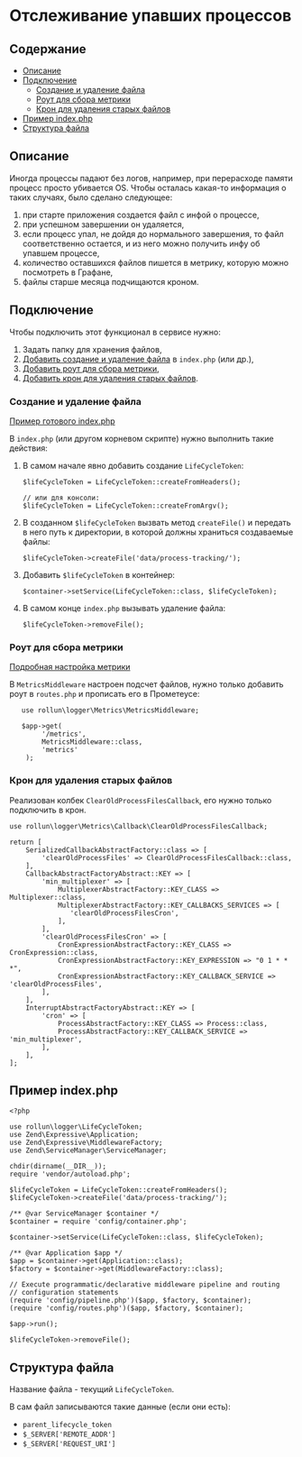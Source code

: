 # Отслеживание упавших процессов

## Содержание
- [Описание](#описание)
- [Подключение](#подключение)
  + [Создание и удаление файла](#создание-и-удаление-файла)
  + [Роут для сбора метрики](#роут-для-сбора-метрики)
  + [Крон для удаления старых файлов](#крон-для-удаления-старых-файлов)
- [Пример index.php](#пример-indexphp)
- [Структура файла](#структура-файла)

## Описание
Иногда процессы падают без логов, например, при перерасходе памяти процесс просто убивается OS. Чтобы осталась какая-то информация о таких случаях, было сделано следующее:
1. при старте приложения создается файл с инфой о процессе,
2. при успешном завершении он удаляется,
3. если процесс упал, не дойдя до нормального завершения, то файл соответственно остается, и из него можно получить инфу об упавшем процессе,
4. количество оставшихся файлов пишется в метрику, которую можно посмотреть в Графане,
5. файлы старше месяца подчищаются кроном.

## Подключение

Чтобы подключить этот функционал в сервисе нужно:
1. Задать папку для хранения файлов,
2. [Добавить создание и удаление файла](#создание-и-удаление-файла) в `index.php` (или др.),
3. [Добавить роут для сбора метрики](#роут-для-сбора-метрики),
4. [Добавить крон для удаления старых файлов](#крон-для-удаления-старых-файлов).

### Создание и удаление файла
[Пример готового index.php](#пример-indexphp)

В `index.php` (или другом корневом скрипте) нужно выполнить такие действия:
1. В самом начале явно добавить создание `LifeCycleToken`:
    ```
    $lifeCycleToken = LifeCycleToken::createFromHeaders();
    
    // или для консоли:
    $lifeCycleToken = LifeCycleToken::createFromArgv();
    ```
2. В созданном `$lifeCycleToken` вызвать метод `createFile()` и передать в него путь к директории, в которой должны храниться создаваемые файлы:
   ```
   $lifeCycleToken->createFile('data/process-tracking/');
   ```
3. Добавить `$lifeCycleToken` в контейнер:
   ```
   $container->setService(LifeCycleToken::class, $lifeCycleToken);
   ```
4. В самом конце `index.php` вызывать удаление файла:
   ```
   $lifeCycleToken->removeFile();
   ```
   
### Роут для сбора метрики

[Подробная настройка метрики](https://github.com/rollun-com/rollun-logger/blob/master/docs/pull-metrics.md)

В `MetricsMiddleware` настроен подсчет файлов, нужно только добавить роут в `routes.php` и прописать его в Прометеусе:

```
   use rollun\logger\Metrics\MetricsMiddleware;

   $app->get(
        '/metrics',
        MetricsMiddleware::class,
        'metrics'
    );
```

### Крон для удаления старых файлов

Реализован колбек `ClearOldProcessFilesCallback`, его нужно только подключить в крон.

```
use rollun\logger\Metrics\Callback\ClearOldProcessFilesCallback;

return [
    SerializedCallbackAbstractFactory::class => [
        'clearOldProcessFiles' => ClearOldProcessFilesCallback::class,
    ],
    CallbackAbstractFactoryAbstract::KEY => [
        'min_multiplexer' => [
            MultiplexerAbstractFactory::KEY_CLASS => Multiplexer::class,
            MultiplexerAbstractFactory::KEY_CALLBACKS_SERVICES => [
               'clearOldProcessFilesCron',
            ],
        ],
        'clearOldProcessFilesCron' => [
            CronExpressionAbstractFactory::KEY_CLASS => CronExpression::class,
            CronExpressionAbstractFactory::KEY_EXPRESSION => "0 1 * * *",
            CronExpressionAbstractFactory::KEY_CALLBACK_SERVICE => 'clearOldProcessFiles',
        ],
    ],
    InterruptAbstractFactoryAbstract::KEY => [
        'cron' => [
            ProcessAbstractFactory::KEY_CLASS => Process::class,
            ProcessAbstractFactory::KEY_CALLBACK_SERVICE => 'min_multiplexer',
        ],
    ],
];
```

## Пример index.php
```
<?php

use rollun\logger\LifeCycleToken;
use Zend\Expressive\Application;
use Zend\Expressive\MiddlewareFactory;
use Zend\ServiceManager\ServiceManager;

chdir(dirname(__DIR__));
require 'vendor/autoload.php';

$lifeCycleToken = LifeCycleToken::createFromHeaders();
$lifeCycleToken->createFile('data/process-tracking/');

/** @var ServiceManager $container */
$container = require 'config/container.php';

$container->setService(LifeCycleToken::class, $lifeCycleToken);

/** @var Application $app */
$app = $container->get(Application::class);
$factory = $container->get(MiddlewareFactory::class);

// Execute programmatic/declarative middleware pipeline and routing
// configuration statements
(require 'config/pipeline.php')($app, $factory, $container);
(require 'config/routes.php')($app, $factory, $container);

$app->run();

$lifeCycleToken->removeFile();
```

## Структура файла
Название файла - текущий `LifeCycleToken`.

В сам файл записываются такие данные (если они есть):
* `parent_lifecycle_token`
* `$_SERVER['REMOTE_ADDR']`
* `$_SERVER['REQUEST_URI']`
